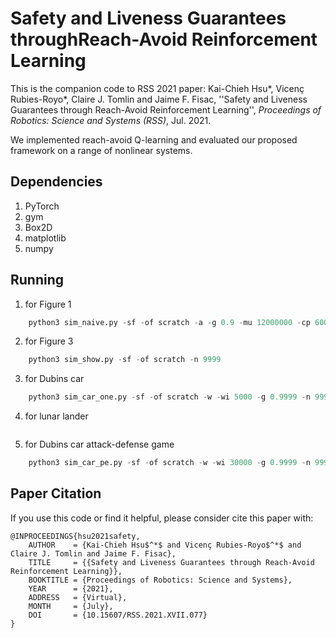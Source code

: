 # Safety and Liveness Guarantees throughReach-Avoid Reinforcement Learning
This is the companion code to RSS 2021 paper:
Kai-Chieh Hsu\*, Vicenç Rubies-Royo\*, Claire J. Tomlin and Jaime F. Fisac,
''Safety and Liveness Guarantees through Reach-Avoid Reinforcement Learning'',
*Proceedings of Robotics: Science and Systems (RSS)*, Jul. 2021.

We implemented reach-avoid Q-learning and evaluated our proposed framework on a
range of nonlinear systems.

## Dependencies
1. PyTorch
2. gym
3. Box2D
4. matplotlib
5. numpy

## Running
1. for Figure 1
```python
    python3 sim_naive.py -sf -of scratch -a -g 0.9 -mu 12000000 -cp 600000 -ut 20 -n anneal
```
2. for Figure 3
```python
    python3 sim_show.py -sf -of scratch -n 9999
```
3. for Dubins car
```python
    python3 sim_car_one.py -sf -of scratch -w -wi 5000 -g 0.9999 -n 9999
```
4. for lunar lander
```python
```
5. for Dubins car attack-defense game
```python
    python3 sim_car_pe.py -sf -of scratch -w -wi 30000 -g 0.9999 -n 9999
```

## Paper Citation
If you use this code or find it helpful, please consider cite this paper with:
```
@INPROCEEDINGS{hsu2021safety,
    AUTHOR    = {Kai-Chieh Hsu$^*$ and Vicenç Rubies-Royo$^*$ and Claire J. Tomlin and Jaime F. Fisac},
    TITLE     = {{Safety and Liveness Guarantees through Reach-Avoid Reinforcement Learning}},
    BOOKTITLE = {Proceedings of Robotics: Science and Systems},
    YEAR      = {2021},
    ADDRESS   = {Virtual},
    MONTH     = {July},
    DOI       = {10.15607/RSS.2021.XVII.077}
}
```